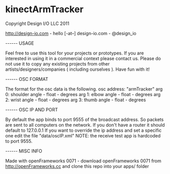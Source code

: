 kinectArmTracker
================

Copyright Design I/O LLC 2011

http://design-io.com - hello [-at–] design-io.com - @design_io 


------ USAGE 

Feel free to use this tool for your projects or prototypes.
If you are interested in using it in a commercial context please contact us. 
Please do not use it to copy any existing projects from other artists/designers/companies ( including ourselves ). 
Have fun with it! 


------ OSC FORMAT

The format for the osc data is the following.
osc address: "armTracker" 
arg 0: shoulder angle - float - degrees
arg 1: elbow angle - float - degrees
arg 2: wrist angle - float - degrees
arg 3: thumb angle - float - degrees


------ OSC IP AND PORT

By default the app binds to port 9555 of the broadcast address. So packets are sent to all computers on the network. 
If you don't have a router it should default to 127.0.0.1 
If you want to override the ip address and set a specific one edit the file "data/oscIP.xml"
NOTE: the receive test app is hardcoded to port 9555. 


------ MISC INFO

Made with openFrameworks 0071 - download openFrameworks 0071 from http://openFrameworks.cc and clone this repo into your apps/ folder
